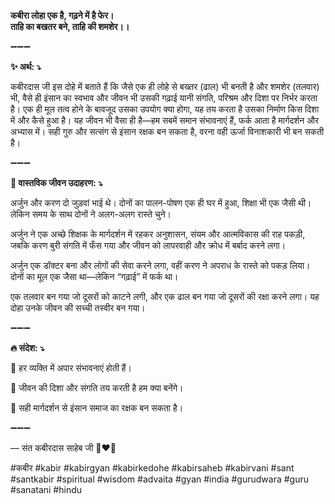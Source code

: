 **कबीरा लोहा एक है, गढ़ने में है फेर।**\
**ताहि का बखतर बने, ताहि की शमशेर।।**

➖➖➖

**✨ अर्थ: ⤵**

कबीरदास जी इस दोहे में बताते हैं कि जैसे एक ही लोहे से बख्तर (ढाल) भी बनती है और शमशेर (तलवार) भी, वैसे ही इंसान का स्वभाव और जीवन भी उसकी गढ़ाई यानी संगति, परिश्रम और दिशा पर निर्भर करता है। एक ही मूल तत्व होने के बावजूद उसका उपयोग क्या होगा, यह तय करता है उसका निर्माण किस दिशा में और कैसे हुआ है। यह जीवन भी वैसा ही है—हम सबमें समान संभावनाएं हैं, फर्क आता है मार्गदर्शन और अभ्यास में। सही गुरु और सत्संग से इंसान रक्षक बन सकता है, वरना वही ऊर्जा विनाशकारी भी बन सकती है।

➖➖➖

**🌾 वास्तविक जीवन उदाहरण: ⤵**

अर्जुन और करण दो जुड़वां भाई थे। दोनों का पालन-पोषण एक ही घर में हुआ, शिक्षा भी एक जैसी थी। लेकिन समय के साथ दोनों ने अलग-अलग रास्ते चुने।

अर्जुन ने एक अच्छे शिक्षक के मार्गदर्शन में रहकर अनुशासन, संयम और आत्मविकास की राह पकड़ी, जबकि करण बुरी संगति में फँस गया और जीवन को लापरवाही और क्रोध में बर्बाद करने लगा।

अर्जुन एक डॉक्टर बना और लोगों की सेवा करने लगा, वहीं करण ने अपराध के रास्ते को पकड़ लिया। दोनों का मूल एक जैसा था—लेकिन “गढ़ाई” में फर्क था।

एक तलवार बन गया जो दूसरों को काटने लगी, और एक ढाल बन गया जो दूसरों की रक्षा करने लगा। यह दोहा उनके जीवन की सच्ची तस्वीर बन गया।

➖➖➖

**🔥 संदेश: ⤵**

📌 हर व्यक्ति में अपार संभावनाएं होती हैं।

📌 जीवन की दिशा और संगति तय करती है हम क्या बनेंगे।

📌 सही मार्गदर्शन से इंसान समाज का रक्षक बन सकता है।

➖➖➖

— संत कबीरदास साहेब जी 🙏❤️💯

#कबीर #kabir #kabirgyan #kabirkedohe #kabirsaheb #kabirvani #sant #santkabir #spiritual #wisdom #advaita #gyan #india #gurudwara #guru #sanatani #hindu
